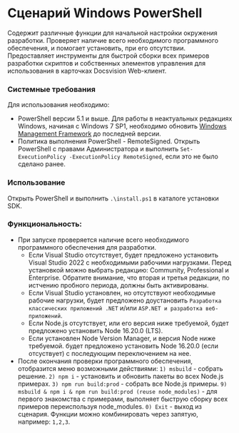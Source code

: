 ﻿# Сценарий Windows PowerShell

Содержит различные функции для начальной настройки окружения разработки. Проверяет наличие всего необходимого программного обеспечения, и помогает установить, при его отсутствии. Предоставляет инструменты для быстрой сборки всех примеров разработки скриптов и собственных элементов управления для использования в карточках Docsvision Web-клиент.

### Системные требования

Для использования необходимо:
- PowerShell версии 5.1 и выше.
Для работы в неактуальных редакциях Windows, начиная с Windows 7 SP1, необходимо обновить [Windows Management Framework](https://docs.microsoft.com/ru-ru/powershell/scripting/windows-powershell/wmf/overview?view=powershell-5.1) до последней версии.
- Политика выполнения PowerShell - RemoteSigned.
Открыть PowerShell с правами Администратора и выполнить `Set-ExecutionPolicy -ExecutionPolicy RemoteSigned`, если это не было сделано ранее.

### Использование

Открыть PowerShell и выполнить `.\install.ps1` в каталоге установки SDK.

### Функциональность:

- При запуске проверяется наличие всего необходимого программного обеспечения для разработки.
    - Если Visual Studio отсутствует, будет предложено установить Visual Studio 2022 с необходимыми рабочими нагрузками. Перед установкой можно выбрать редакцию: Community, Professional и Enterprise. Обратите внимание, что вторая и третья редакции, по истчению пробного периода, должны быть активированы.
    - Если Visual Studio установлен, но отсутствуют необходимые рабочие нагрузки, будет предложено доустановить `Разработка классических приложений .NET` и/или `ASP.NET и разработка веб-приложений`.
    - Если Node.js отсутствует, или его версия ниже требуемой, будет предложено установить Node 16.20.0 (LTS).
    - Если установлен Node Version Manager, и версия Node ниже требуемой. будет предложено установить Node 16.20.0 (если отсуствует) с последующим переключением на нее.
- После окончания проверки программного обеспечения, отобразится меню возможными действиями:
`1) msbuild` - собрать решение.
`2) npm i` - установить и обновить пакеты во всех Node.js примерах.
`3) npm run build:prod` - собрать все Node.js примеры.
`9) msbuild & npm i & npm run build:prod (reuse node_modules)` - для первого знакомства с примерами, выполняет быструю сборку всех примеров переиспользуя node_modules.
`0) Exit` - выход из сценария.
Функции можно комбинировать через запятую, например: `1,2,3`.

